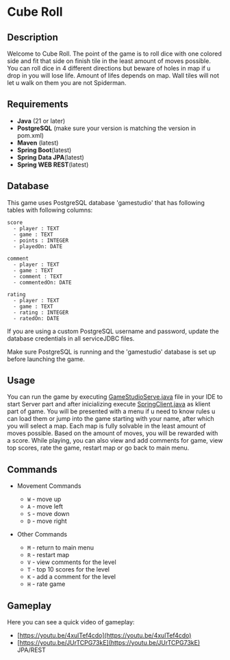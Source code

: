 # Cube Roll

## Description
Welcome to Cube Roll. The point of the game is to roll dice with one colored side and fit that side on finish tile in the least amount of moves possible. You can roll dice in 4 different directions but beware of holes in map if u drop in you will lose life. Amount of lifes depends on map. Wall tiles will not let u walk on them you are not Spiderman.

## Requirements

- __Java__ (21 or later)  
- __PostgreSQL__ (make sure your version is matching the version in pom.xml) 
- __Maven__ (latest)
- __Spring Boot__(latest)
- __Spring Data JPA__(latest)
- __Spring WEB REST__(latest)

## Database

This game uses PostgreSQL database 'gamestudio' that has following tables with following columns:
```
score
  - player : TEXT
  - game : TEXT
  - points : INTEGER
  - playedOn: DATE

comment
  - player : TEXT
  - game : TEXT
  - comment : TEXT
  - commentedOn: DATE

rating
  - player : TEXT
  - game : TEXT
  - rating : INTEGER
  - ratedOn: DATE
```

If you are using a custom PostgreSQL username and password, update the database credentials in all serviceJDBC files.

Make sure PostgreSQL is running and the 'gamestudio' database is set up before launching the game.
## Usage

You can run the game by executing [GameStudioServe.java](src/main/java/sk/tuke/gamestudio/server/GameStudioServer.java)
file in your IDE to start Server part and after inicializing execute [SpringClient.java](src/main/java/sk/tuke/gamestudio/SpringClient.java) as klient part of game. You will be presented with a menu if u need to know rules u can load them or jump into the game starting with your name, after which you will select a map. Each map is fully solvable in the least amount of moves possible. Based on the amount of moves, you will be rewarded with a score. While playing, you can also view and add comments for game, view top scores, rate the game, restart map or go back to main menu.


## Commands

- Movement Commands
  - `W` - move up
  - `A` - move left
  - `S` - move down
  - `D` - move right

- Other Commands
  - `M` - return to main menu
  - `R` - restart map
  - `V` - view comments for the level
  - `T` - top 10 scores for the level
  - `K` - add a comment for the level
  - `H` - rate game

  
## Gameplay

Here you can see a quick video of gameplay:
- [https://youtu.be/4xulTef4cdo](https://youtu.be/4xulTef4cdo)
- [https://youtu.be/JUrTCPG73kE](https://youtu.be/JUrTCPG73kE) JPA/REST